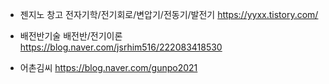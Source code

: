 * 젠지노 창고
	전자기학/전기회로/변압기/전동기/발전기
	https://yyxx.tistory.com/

* 배전반기술
	배전반/전기이론
	https://blog.naver.com/jsrhim516/222083418530
	
* 어촌김씨
	https://blog.naver.com/gunpo2021